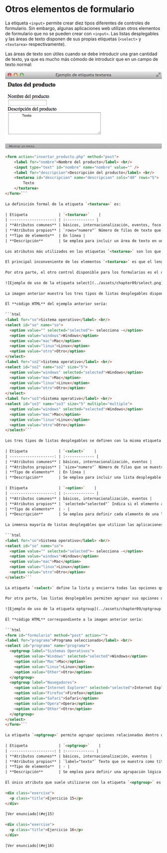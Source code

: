 # Otros elementos de formulario

La etiqueta `<input>` permite crear diez tipos diferentes de controles de formulario. Sin embargo, algunas aplicaciones web utilizan otros elementos de formulario que no se pueden crear con `<input>`. Las listas desplegables y las áreas de texto disponen de sus propias etiquetas (`<select>` y `<textarea>` respectivamente).

Las áreas de texto son útiles cuando se debe introducir una gran cantidad de texto, ya que es mucho más cómodo de introducir que en un campo de texto normal:

![Ejemplo de uso de la etiqueta textarea](../assets/chapter09/textarea.png)

```html
<form action="insertar_producto.php" method="post">
    <label for="nombre">Nombre del producto</label> <br/>
    <input type="text" id="nombre" name="nombre" value="" />
    <label for="descripcion">Descripción del producto</label> <br/>
    <textarea id="descripcion" name="descripcion" cols="40" rows="5">
        Texto
    </textarea>
</form>```

La definición formal de la etiqueta `<textarea>` es:

| Etiqueta              | `<textarea>`    |
| --------------------: | :------------- |
| **Atributos comunes** | básicos, internacionalización, eventos, foco |
| **Atributos propios** | `rows="numero"` Número de filas de texto que mostrará el textarea<br />`cols="numero"` Número de caracteres que se muestran en cada fila del textarea<br />Otros: `name`, `disabled`, `readonly`, `onselect`, `onchange`, `onfocus`, `onblur` |
| **Tipo de elemento**  | En línea |
| **Descripción**       | Se emplea para incluir un área de texto en un formulario |

Los atributos más utilizados en las etiquetas `<textarea>` son los que controlan su anchura y altura. La anchura del área de texto se controla mediante el atributo cols, que indica las columnas o número de caracteres que se podrán escribir como máximo en cada fila. La altura del área de texto se controla mediante rows, que indica directamente las filas de texto que serán visibles.

El principal inconveniente de los elementos `<textarea>` es que el lenguaje HTML no permite limitar el número máximo de caracteres que se pueden introducir. Mientras los elementos `<input type="text">` disponen del atributo `maxlength`, las áreas de texto no disponen de un atributo equivalente, por lo que sólo es posible limitar el número de caracteres mediante su programación con JavaScript.

Por otra parte, el otro control disponible para los formularios es el de las listas desplegables:

![Ejemplo de uso de la etiqueta select](../assets/chapter09/select.png)

La imagen anterior muestra los tres tipos de listas desplegables disponibles. El primero es el de las listas más utilizadas que sólo muestran un valor cada vez y sólo permiten seleccionar un valor. El segundo tipo de lista es el que sólo permite seleccionar un valor pero muestra varios a la vez. Por último, el tercer tipo de lista desplegable es aquella que muestra varios valores y permite realizar selecciones múltiples.

El **código HTML** del ejemplo anterior sería:

```html
<label for="so">Sistema operativo</label> <br/>
<select id="so" name="so">
  <option value="" selected="selected">- selecciona -</option>
  <option value="windows">Windows</option>
  <option value="mac">Mac</option>
  <option value="linux">Linux</option>
  <option value="otro">Otro</option>
</select>
<label for="so2">Sistema operativo</label> <br/>
<select id="so2" name="so2" size="5">
  <option value="windows" selected="selected">Windows</option>
  <option value="mac">Mac</option>
  <option value="linux">Linux</option>
  <option value="otro">Otro</option>
</select>
<label for="so3">Sistema operativo</label> <br/>
<select id="so3" name="so3" size="5" multiple="multiple">
  <option value="windows" selected="selected">Windows</option>
  <option value="mac">Mac</option>
  <option value="linux">Linux</option>
  <option value="otro">Otro</option>
</select>```

Los tres tipos de listas desplegables se definen con la misma etiqueta `<select>` y cada elemento de la lista se define mediante la etiqueta `<option>`:

| Etiqueta              | `<select>`    |
| --------------------: | :------------- |
| **Atributos comunes** | básicos, internacionalización, eventos |
| **Atributos propios** | `size="numero"` Número de filas que se muestran de la lista (por defecto sólo se muestra una)<br />`multiple="multiple"` Si se incluye, se permite seleccionar más de un elemento<br >Otros: name, disabled, onchange, onfocus, onblur |
| **Tipo de elemento**  | En línea |
| **Descripción**       | Se emplea para incluir una lista desplegable en un formulario |

| Etiqueta              | `<option>`    |
| --------------------: | :------------- |
| **Atributos comunes** | básicos, internacionalización, eventos |
| **Atributos propios** | `selected="selected"` Indica si el elemento aparece seleccionado por defecto al cargarse la página<br />`value="texto"` El valor que se envía al servidor cuando el usuario elige esa opción<br />Otros: `label`, `disabled` |
| **Tipo de elemento**  | - |
| **Descripción**       | Se emplea para definir cada elemento de una lista desplegable |

La inmensa mayoría de listas desplegables que utilizan las aplicaciones web son simples, por lo que el código HTML habitual de las listas desplegables es:

```html
<label for="so">Sistema operativo</label> <br/>
<select id="so" name="so">
  <option value="" selected="selected">- selecciona -</option>
  <option value="windows">Windows</option>
  <option value="mac">Mac</option>
  <option value="linux">Linux</option>
  <option value="otro">Otro</option>
</select>```

La etiqueta `<select>` define la lista y encierra todas las opciones que muestra la lista. Cada una de las opciones de la lista se define mediante una etiqueta `<option>`. El atributo `value` de cada opción es obligatorio, ya que es el dato que se envía al servidor cuando el usuario envía el formulario. Para seleccionar por defecto una opción al mostrar la lista, se añade el atributo `selected` a la opción deseada.

Por otra parte, las listas desplegables permiten agrupar sus opciones de forma que el usuario pueda encontrar fácilmente las opciones cuando la lista es muy larga:

![Ejemplo de uso de la etiqueta optgroup](../assets/chapter09/optgroup.png)

El **código HTML** correspondiente a la imagen anterior sería:

```html
<form id="formulario" method="post" action="">
<label for="programa">Programa seleccionado</label> <br/>
<select id="programa" name="programa">
  <optgroup label="Sistemas Operativos">
    <option value="Windows" selected="selected">Windows</option>
    <option value="Mac">Mac</option>
    <option value="Linux">Linux</option>
    <option value="Other">Otro</option>
  </optgroup>
  <optgroup label="Navegadores">
    <option value="Internet Explorer" selected="selected">Internet Explorer</option>
    <option value="Firefox">Firefox</option>
    <option value="Safari">Safari</option>
    <option value="Opera">Opera</option>
    <option value="Other">Otro</option>
  </optgroup>
</select>
</form>```

La etiqueta `<optgroup>` permite agrupar opciones relacionadas dentro de una lista desplegable. Su definición formal se muestra a continuación:

| Etiqueta              | `<optgroup>`    |
| --------------------: | :------------- |
| **Atributos comunes** | básicos, internacionalización, eventos |
| **Atributos propios** | `label="texto"` Texto que se muestra como título de la agrupación de opciones<br />Otros: `disabled`, `selected` |
| **Tipo de elemento**  | - |
| **Descripción**       | Se emplea para definir una agrupación lógica de opciones de una lista desplegable |

El único atributo que suele utilizarse con la etiqueta `<optgroup>` es `label`, que indica el nombre de cada agrupación. Los navegadores muestran de forma destacada el título de cada agrupación, de forma que el usuario pueda localizar más fácilmente la opción deseada.

<div class="exercise">
  <p class="title">Ejercicio 15</p>
</div>

[Ver enunciado](#ej15)

<div class="exercise">
  <p class="title">Ejercicio 16</p>
</div>

[Ver enunciado](#ej16)
